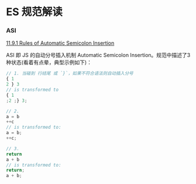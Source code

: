 # ES 规范解读

### ASI

[11.9.1 Rules of Automatic Semicolon Insertion](http://www.ecma-international.org/ecma-262/7.0/index.html#sec-rules-of-automatic-semicolon-insertion)

ASI 即 JS 的自动分号插入机制 Automatic Semicolon Insertion。规范中描述了3种状态(看着有点晕，典型示例如下)：

```js
// 1. 当碰到 行结尾 或 `}`，如果不符合语法则自动插入分号
{ 1
2 } 3
// is transformed to
{ 1
;2 ;} 3;

// 2.
a = b
++c
// is transformed to:
a = b;
++c;

// 3.
return
a + b
// is transformed to:
return;
a + b;
```



